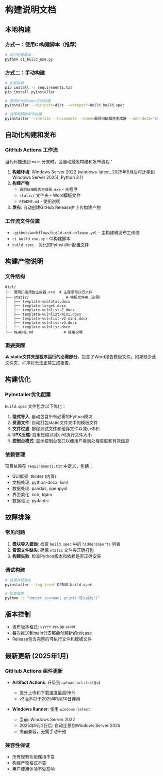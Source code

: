 # 构建说明文档

## 本地构建

### 方式一：使用CI构建脚本（推荐）

```bash
# 运行构建脚本
python ci_build_exe.py
```

### 方式二：手动构建

```bash
# 安装依赖
pip install -r requirements.txt
pip install pyinstaller

# 使用优化的spec文件构建
pyinstaller --distpath=dist --workpath=build build.spec

# 或使用基础命令构建
pyinstaller --onefile --noconsole --name=漏洞扫描报告生成器 --add-data="static;static" gui.py
```

## 自动化构建和发布

### GitHub Actions 工作流

当代码推送到 `main` 分支时，会自动触发构建和发布流程：

1. **构建环境**: Windows Server 2022 (windows-latest, 2025年9月后将迁移到Windows Server 2025), Python 3.11
2. **构建产物**: 
   - `漏洞扫描报告生成器.exe` - 主程序
   - `static/` 文件夹 - Word模板文件
   - `README.md` - 使用说明
3. **发布**: 自动创建GitHub Release并上传构建产物

### 工作流文件位置

- `.github/workflows/build-and-release.yml` - 主构建和发布工作流
- `ci_build_exe.py` - CI构建脚本
- `build.spec` - 优化的PyInstaller配置文件

## 构建产物说明

### 文件结构
```
dist/
├── 漏洞扫描报告生成器.exe  # 主程序可执行文件
├── static/                 # 模板文件夹（必需）
│   ├── template-subtotal.docx
│   ├── template-target.docx
│   ├── template-vulnlist-E.docx
│   ├── template-vulnlist-mini.docx
│   ├── template-vulnlist-v2-mini.docx
│   ├── template-vulnlist-v2.docx
│   └── template-vulnlist.docx
└── README.md              # 使用说明
```

### 重要提醒

⚠️ **static文件夹是程序运行的必需部分**，包含了Word报告模板文件。如果缺少此文件夹，程序将无法正常生成报告。

## 构建优化

### PyInstaller优化配置

`build.spec` 文件包含以下优化：

1. **隐式导入**: 自动包含所有必需的Python模块
2. **资源文件**: 自动打包static文件夹中的模板文件
3. **文件过滤**: 排除测试文件和缓存文件以减小体积
4. **UPX压缩**: 启用压缩以减小可执行文件大小
5. **控制台模式**: 显示控制台窗口以便用户看到处理进度和有效信息

### 依赖管理

项目依赖在 `requirements.txt` 中定义，包括：
- GUI框架: tkinter (内置)
- 文档处理: python-docx, lxml
- 数据处理: pandas, openpyxl
- 界面美化: rich, tqdm
- 数据验证: pydantic

## 故障排除

### 常见问题

1. **模块导入错误**: 检查 `build.spec` 中的 `hiddenimports` 列表
2. **资源文件缺失**: 确保 `static` 文件夹正确打包
3. **构建失败**: 检查Python版本和依赖是否正确安装

### 调试构建

```bash
# 启用详细输出
pyinstaller --log-level DEBUG build.spec

# 检查依赖
python -c "import scanman; print('导入成功')"
```

## 版本控制

- 发布版本格式: `vYYYY-MM-DD-HHMM`
- 每次推送到main分支都会创建新的release
- Release包含完整的可执行文件和模板文件

## 最新更新 (2025年1月)

### GitHub Actions 组件更新

- **Artifact Actions**: 升级到 `upload-artifact@v4`
  - 提升上传和下载速度最高98%
  - v3版本将于2025年1月30日弃用
  
- **Windows Runner**: 使用 `windows-latest`
  - 当前: Windows Server 2022
  - 2025年9月2日后: 自动迁移到Windows Server 2025
  - 向前兼容，无需手动干预

### 兼容性保证

- 所有现有功能保持不变
- 构建产物格式不变
- 用户使用体验不受影响
